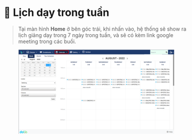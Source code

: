 # 📆 Lịch dạy trong tuần

> Tại màn hình **Home** ở bên góc trái, khi nhấn vào, hệ thống sẽ show ra lịch giảng dạy trong 7 ngày trong tuần, và sẽ có kèm link google meeting trong các buổi.

<figure><img src="../.gitbook/assets/image (11) (2) (3).png" alt=""><figcaption></figcaption></figure>

